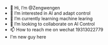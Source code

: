 - 👋 Hi, I’m @Zengwengen
- 👀 I’m interested in AI and adapt control
- 🌱 I’m currently learning machine learing
- 💞️ I’m looking to collaborate on AI Control
- 📫 How to reach me on wechat 19313022779
- I'm new guy here

<!---
Zengwengen/Zengwengen is a ✨ special ✨ repository because its `README.md` (this file) appears on your GitHub profile.
You can click the Preview link to take a look at your changes.
--->

